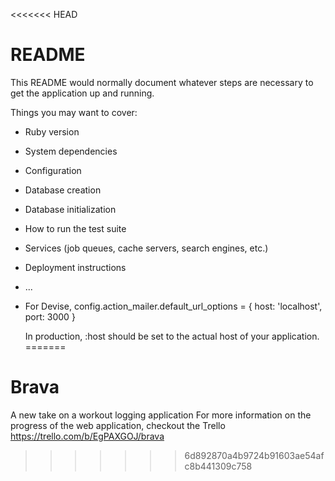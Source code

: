 <<<<<<< HEAD
# README

This README would normally document whatever steps are necessary to get the
application up and running.

Things you may want to cover:

* Ruby version

* System dependencies

* Configuration

* Database creation

* Database initialization

* How to run the test suite

* Services (job queues, cache servers, search engines, etc.)

* Deployment instructions

* ...


* For Devise, config.action_mailer.default_url_options = { host: 'localhost', port: 3000 }

     In production, :host should be set to the actual host of your application.
=======
# Brava
A new take on a workout logging application
For more information on the progress of the web application, checkout the Trello
https://trello.com/b/EgPAXGOJ/brava
>>>>>>> 6d892870a4b9724b91603ae54afc8b441309c758
